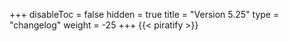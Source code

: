 +++
disableToc = false
hidden = true
title = "Version 5.25"
type = "changelog"
weight = -25
+++
{{< piratify >}}
